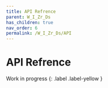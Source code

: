 ```yaml
---
title: API Refrence
parent: W_I_Zr_Ds
has_children: true
nav_order: 6
permalink: /W_I_Zr_Ds/API
---
```

# API Refrence

Work in progress
{: .label .label-yellow }